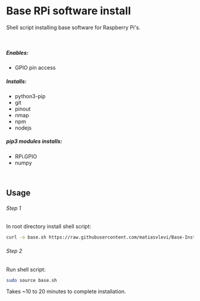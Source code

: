# Base RPi software install
Shell script installing base software for Raspberry Pi's.

<br/>

##### Enables:
* GPIO pin access

##### Installs:
* python3-pip
* git
* pinout
* nmap
* npm
* nodejs

##### pip3 modules installs:
* RPi.GPIO
* numpy

<br/>

## Usage
###### Step 1
In root directory install shell script:
```sh
curl -o base.sh https://raw.githubusercontent.com/matiasvlevi/Base-Install/main/base.sh
```
###### Step 2
Run shell script:
```sh
sudo source base.sh
```

Takes ~10 to 20 minutes to complete installation.
